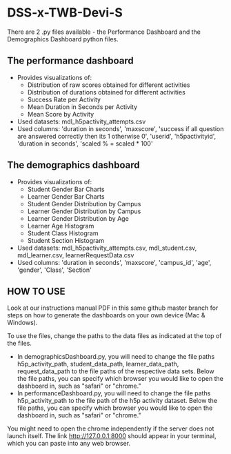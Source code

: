 # DSS-x-TWB-Devi-S

There are 2 .py files available - the Performance Dashboard and the Demographics Dashboard python files.

## The performance dashboard
- Provides visualizations of:
  - Distribution of raw scores obtained for different activities
  - Distribution of durations obtained for different activities
  - Success Rate per Activity
  - Mean Duration in Seconds per Activity
  - Mean Score by Activity
- Used datasets: mdl_h5pactivity_attempts.csv
- Used columns: 'duration in seconds', 'maxscore', 'success if all question are answered correctly then its 1 otherwise 0', 'userid', 'h5pactivityid', 'duration in seconds', 'scaled % = scaled * 100'

## The demographics dashboard 
- Provides visualizations of:
  - Student Gender Bar Charts
  - Learner Gender Bar Charts
  - Student Gender Distribution by Campus
  - Learner Gender Distribution by Campus
  - Learner Gender Distribution by Age
  - Learner Age Histogram
  - Student Class Histogram
  - Student Section Histogram
- Used datasets: mdl_h5pactivity_attempts.csv, mdl_student.csv, mdl_learner.csv, learnerRequestData.csv
- Used columns: 'duration in seconds', 'maxscore', 'campus_id', 'age', 'gender', 'Class', 'Section'

## HOW TO USE
Look at our instructions manual PDF in this same github master branch for steps on how to generate the dashboards on your own device (Mac & Windows). 

To use the files, change the paths to the data files as indicated at the top of the files. 
- In demographicsDashboard.py, you will need to change the file paths h5p_activity_path, student_data_path, learner_data_path, request_data_path to the file paths of the respective data sets. Below the file paths, you can specify which browser you would like to open the dashboard in, such as "safari" or "chrome." 
- In performanceDashboard.py, you will need to change the file paths h5p_activity_path to the file path of the h5p activity dataset. Below the file paths, you can specify which browser you would like to open the dashboard in, such as "safari" or "chrome." 

You might need to open the chrome independently if the server does not launch itself. The link http://127.0.0.1:8000 should appear in your terminal, which you can paste into any web browser.
